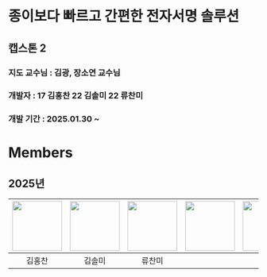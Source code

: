 # 종이보다 빠르고 간편한 전자서명 솔루션



## 캡스톤 2 
### 지도 교수님 : 김광, 장소연 교수님 
### 개발자 : 17 김홍찬 22 김솔미 22 류찬미 
### 개발 기간 : 2025.01.30 ~ 



# Members

## 2025년

| [<img src="https://avatars.githubusercontent.com/u/49269218?v=4" width="100">](https://github.com/ohinhyuk) | [<img src="https://avatars.githubusercontent.com/u/89755770?v=4" width="100">](https://github.com/yujin9747) | [<img src="https://avatars.githubusercontent.com/u/45687157?v=4" width="100">](https://github.com/zionhann) | [<img src="https://avatars.githubusercontent.com/u/74346290?v=4" width="100">](https://github.com/healim01) | [<img src="https://avatars.githubusercontent.com/u/90203932?v=4" width="100">](https://github.com/cocomong98)
|:---------------------------------------------------------------------------------------------------------: | :----------------------------------------------------------------------------------------------------------: | :----------------------------------------------------------------------------------------------------------: | :---------------------------------------------------------------------------------------------------------: | :---------------------------------------------------------------------------------------------------------: |
|                                                   김홍찬                                                    |                                                    김솔미                                                    |                                                   류찬미                                                    |    
